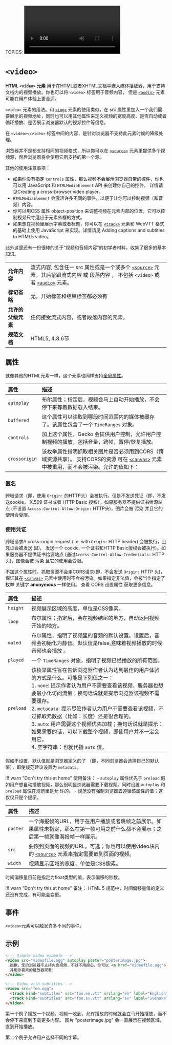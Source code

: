 TOPICS: <video>

# `<video>`

**HTML `<video>` 元素** 用于在HTML或者XHTML文档中嵌入媒体播放器，用于支持文档内的视频播放。你也可以将 `<video>`  标签用于音频内容，
但是 [`<audio>`](/zh-hans/webfrontend/<audio>) 元素可能在用户体验上更合适。

`<video>` 元素的用法。和 [`<img>`](/zh-hans/webfrontend/<img>) 元素的使用类似，在 src 属性里加入一个我们需要展示的视频地址，同时也可以用其他属性来定义视频的宽度高度、是否自动或者循环播放、是否展示浏览器默认的视频控件等信息。

在 `<video></video>` 标签中间的内容，是针对浏览器不支持此元素时候的降级处理。

浏览器并不是都支持相同的视频格式，所以你可以在 [`<source>`](/zh-hans/webfrontend/<source>) 元素里提供多个视频源，然后浏览器将会使用它所支持的第一个源。

其他的使用注意事项：

- 如果你没有指定 `controls` 属性，那么视频不会展示浏览器自带的控件，你也可以用 JavaScript 和 `HTMLMediaElement` API 来创建你自己的控件。
详情请见Creating a cross-browser video player。
- `HTMLMediaElement` 会激活许多不同的事件，以便于让你可以控制视频（和音频）内容。
- 你可以用CSS 属性 object-position 来调整视频在元素内部的位置，它可以控制视频尺寸适应于元素外框的方式。
- 如果想在视频里展示字幕或者标题，你可以在 [`<track>`](/zh-hans/webfrontend/<track>) 元素和 WebVTT 格式的基础上使用 JavaScript 来实现。详情请见
Adding captions and subtitles to HTML5 video。

此外这里还有一份很棒的关于“视频和音频内容”的初学者材料，收集了很多的基本知识。

|  |  |
| :-- | :-- |
| **允许内容** | 流式内容, 包含任一 src 属性或是一个或多个 [`<source>`](/zh-hans/webfrontend/<source>) 元素，其后紧跟流式内容 或 段落内容 ， 不包括 `<video>` 或者 [`<audio>`](/zh-hans/webfrontend/<audio>) 元素。|
| **标记省略** | 无，开始标签和结束标签都必须有 |
| **允许的父级元素** | 任何接受流式内容，或者段落内容的元素。|
| **规范文档** | HTML5, 4.8.6节 |

## 属性

就像其他的HTML元素一样，这个元素也同样支持[全局属性](/zh-hans/webfrontend/HTML_Global_Attributes)。

| 属性 | 描述 |
| :-- | :-- |
| `autoplay` | 布尔属性；指定后，视频会马上自动开始播放，不会停下来等着数据载入结束。 |
| `buffered` | 这个属性可以读取到哪段时间范围内的媒体被缓存了。该属性包含了一个 `TimeRanges` 对象。 |
| `controls` | 加上这个属性，Gecko 会提供用户控制，允许用户控制视频的播放，包括音量，跨帧，暂停/恢复播放。 |
| `crossorigin` | 该枚举属性指明抓取相关图片是否必须用到CORS（跨域资源共享）。 支持CORS的资源 可在 [`<canvas>`](/zh-hans/webfrontend/<canvas>) 元素中被重用，而不会被污染。允许的值如下： |

### 匿名

跨域请求（即，使用 `Origin:` 的HTTP头）会被执行。但是不发送凭证（即，不发送cookie， X.509 证书或者 HTTP Basic 授权）。如果服务器不提供证书给源站点
(不设置 `Access-Control-Allow-Origin:` HTTP头)，图片会被 污染 并且它的使用会受限。

### 使用凭证

跨域请求A cross-origin request (i.e. with `Origin:` HTTP header) 会被执行，且凭证会被发送 (即， 发送一个 cookie,
一个证书和HTTP Basic授权会被执行)。如果服务器不提供证书给源站点 (通过`Access-Control-Allow-Credentials:` HTTP 头)，图像会被 污染 且它的使用会受限。

不加这个属性时，抓取资源不会走CORS请求(即，不会发送 `Origin:` HTTP 头)，保证其在 [`<canvas>`](/zh-hans/webfrontend/<canvas>) 元素中使用时不会被污染。如果指定非法值，会被当作指定了枚举
关键字 **anonymous** 一样使用。 查看 CORS 设置属性 获取更多信息。

| 属性 | 描述 |
| :-- | :-- |
| `height` | 视频展示区域的高度，单位是CSS像素。
| `loop` | 布尔属性；指定后，会在视频结尾的地方，自动返回视频开始的地方。
| `muted` | 布尔属性，指明了视频里的音频的默认设置。设置后，音频会初始化为静音。默认值是false,意味着视频播放的时候音频也会播放 。
| `played` | 一个 `TimeRanges` 对象，指明了视频已经播放的所有范围。
| `preload` | 该枚举属性旨在告诉浏览器作者认为达到最佳的用户体验的方式是什么。可能是下列值之一：<br>1. `none`: 提示作者认为用户不需要查看该视频，服务器也想要最小化访问流量；换句话说就是提示浏览器该视频不需要缓存。<br>2. `metadata`: 提示尽管作者认为用户不需要查看该视频，不过抓取元数据（比如：长度）还是很合理的。<br>3. `auto`: 用户需要这个视频优先加载；换句话说就是提示：如果需要的话，可以下载整个视频，即使用户并不一定会用它。<br>4. 空字符串：也就代指 `auto` 值。

假如不设置，默认值就是浏览器定义的了 （即，不同浏览器会选择自己的默认值），即使规范建议设置为 `metadata`。

!!! warn "Don't try this at home"
    使用备注：
    - `autoplay` 属性优先于 `preload` 假如用户想自动播放视频，那么很明显浏览器需要下载视频。同时设置 `autoplay` 和 `preload` 属性在规范里是允    许的。
    - 规范没有强制浏览器去遵循该属性的值；这仅仅只是个提示。

| 属性 | 描述 |
| :-- | :-- |
| `poster` | 一个海报帧的URL，用于在用户播放或者跳帧之前展示。如果属性未指定，那么在第一帧可用之前什么都不会展示；之后第一帧就像海报帧一样展示。
| `src` | 要嵌到页面的视频的URL。可选；你也可以使用video块内的 [`<source>`](/zh-hans/webfrontend/<source>) 元素来指定需要嵌到页面的视频。
| `width` | 视频显示区域的宽度，单位是CSS像素。

时间偏移量目前是指定为float类型的值，表示偏移的秒数。

!!! warn "Don't try this at home"
    备注： HTML 5 规范中，时间偏移量值的定义还没有完成，有可能会变更。

## 事件

`<video>`元素可以触发许多不同的事件。

## 示例

```html
<!-- Simple video example -->
<video src="videofile.ogg" autoplay poster="posterimage.jpg">
  抱歉，您的浏览器不支持内嵌视频，不过不用担心，你可以 <a href="videofile.ogg">下载</a>
  并用你喜欢的播放器观看!
</video>

<!-- Video with subtitles -->
<video src="foo.ogg">
  <track kind="subtitles" src="foo.en.vtt" srclang="en" label="English">
  <track kind="subtitles" src="foo.sv.vtt" srclang="sv" label="Svenska">
</video>
```

第一个例子播放一个视频，视频一收到，允许播放的时候就会立马开始播放，而不会停下来直到下载更多内容。 图片 "posterimage.jpg" 会一直展示在视频区域，直到开始播放。

第二个例子允许用户选择不同的字幕。
